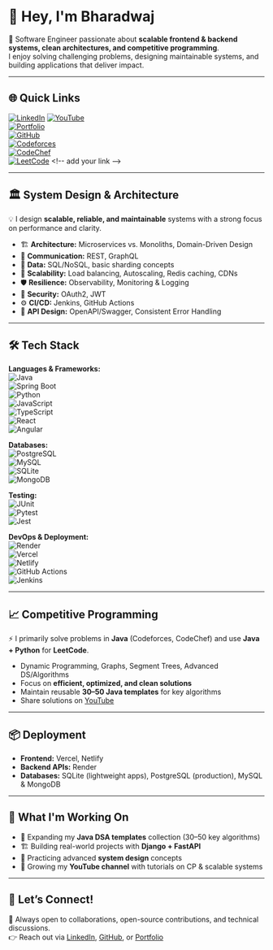 # 👋 Hey, I'm Bharadwaj  

🚀 Software Engineer passionate about **scalable frontend & backend systems, clean architectures, and competitive programming**.  
I enjoy solving challenging problems, designing maintainable systems, and building applications that deliver impact.  

---

## 🌐 Quick Links  
[![LinkedIn](https://img.shields.io/badge/LinkedIn-Connect-blue?style=for-the-badge&logo=linkedin)]([https://www.linkedin.com/in/your-linkedin-here](https://www.linkedin.com/in/manu-bharadwaj-3507a345/))  
[![YouTube](https://img.shields.io/badge/YouTube-Code%20with%20Bharadwaj-red?style=for-the-badge&logo=youtube)](https://youtube.com/@code-with-Bharadwaj)  
[![Portfolio](https://img.shields.io/badge/Portfolio-Visit-blue?style=for-the-badge&logo=vercel)](https://manu-bharadwaj-portfolio.vercel.app/portfolio)  
[![GitHub](https://img.shields.io/badge/GitHub-Profile-black?style=for-the-badge&logo=github)](https://github.com/Manu577228)  
[![Codeforces](https://img.shields.io/badge/Codeforces-Profile-orange?style=for-the-badge)](https://codeforces.com/profile/bharadwaj_manu)  
[![CodeChef](https://img.shields.io/badge/CodeChef-Profile-brown?style=for-the-badge)](https://www.codechef.com/users/bharadwaj_manu)  
[![LeetCode](https://img.shields.io/badge/LeetCode-Practice-yellow?style=for-the-badge&logo=leetcode)]([https://leetcode.com/](https://leetcode.com/u/the_bharadwaj/)) <!-- add your link -->  

---

## 🏛️ System Design & Architecture  

💡 I design **scalable, reliable, and maintainable** systems with a strong focus on performance and clarity.  

- 🏗️ **Architecture:** Microservices vs. Monoliths, Domain-Driven Design  
- 🔗 **Communication:** REST, GraphQL  
- 💾 **Data:** SQL/NoSQL, basic sharding concepts  
- 🚀 **Scalability:** Load balancing, Autoscaling, Redis caching, CDNs  
- 🛡️ **Resilience:** Observability, Monitoring & Logging  
- 🔐 **Security:** OAuth2, JWT  
- ⚙️ **CI/CD:** Jenkins, GitHub Actions  
- 📡 **API Design:** OpenAPI/Swagger, Consistent Error Handling  

---

## 🛠️ Tech Stack  

**Languages & Frameworks:**  
![Java](https://img.shields.io/badge/Java-Backend-orange?style=for-the-badge&logo=java)  
![Spring Boot](https://img.shields.io/badge/SpringBoot-Backend-green?style=for-the-badge&logo=springboot)  
![Python](https://img.shields.io/badge/Python-Django%20%7C%20FastAPI-blue?style=for-the-badge&logo=python)  
![JavaScript](https://img.shields.io/badge/JavaScript-Frontend-yellow?style=for-the-badge&logo=javascript)  
![TypeScript](https://img.shields.io/badge/TypeScript-Frontend-blue?style=for-the-badge&logo=typescript)  
![React](https://img.shields.io/badge/React-Frontend-61DAFB?style=for-the-badge&logo=react)  
![Angular](https://img.shields.io/badge/Angular-Frontend-DD0031?style=for-the-badge&logo=angular)  

**Databases:**  
![PostgreSQL](https://img.shields.io/badge/PostgreSQL-Database-316192?style=for-the-badge&logo=postgresql)  
![MySQL](https://img.shields.io/badge/MySQL-Database-4479A1?style=for-the-badge&logo=mysql)  
![SQLite](https://img.shields.io/badge/SQLite-Database-003B57?style=for-the-badge&logo=sqlite)  
![MongoDB](https://img.shields.io/badge/MongoDB-Database-47A248?style=for-the-badge&logo=mongodb)  

**Testing:**  
![JUnit](https://img.shields.io/badge/JUnit-Java-brightgreen?style=for-the-badge&logo=java)  
![Pytest](https://img.shields.io/badge/Pytest-Python-blue?style=for-the-badge&logo=python)  
![Jest](https://img.shields.io/badge/Jest-React-red?style=for-the-badge&logo=jest)  

**DevOps & Deployment:**  
![Render](https://img.shields.io/badge/Render-Backend%20Hosting-46E3B7?style=for-the-badge&logo=render)  
![Vercel](https://img.shields.io/badge/Vercel-Frontend%20Hosting-black?style=for-the-badge&logo=vercel)  
![Netlify](https://img.shields.io/badge/Netlify-Frontend%20Hosting-00C7B7?style=for-the-badge&logo=netlify)  
![GitHub Actions](https://img.shields.io/badge/GitHub%20Actions-CI%2FCD-2088FF?style=for-the-badge&logo=githubactions)  
![Jenkins](https://img.shields.io/badge/Jenkins-CI%2FCD-D24939?style=for-the-badge&logo=jenkins)  

---

## 📈 Competitive Programming  

⚡ I primarily solve problems in **Java** (Codeforces, CodeChef) and use **Java + Python** for **LeetCode**.  

- Dynamic Programming, Graphs, Segment Trees, Advanced DS/Algorithms  
- Focus on **efficient, optimized, and clean solutions**  
- Maintain reusable **30–50 Java templates** for key algorithms  
- Share solutions on [YouTube](https://youtube.com/@code-with-Bharadwaj)  

---

## 📦 Deployment  

- **Frontend:** Vercel, Netlify  
- **Backend APIs:** Render  
- **Databases:** SQLite (lightweight apps), PostgreSQL (production), MySQL & MongoDB  

---

## 🎯 What I'm Working On  

- 🚀 Expanding my **Java DSA templates** collection (30–50 key algorithms)  
- 🏗️ Building real-world projects with **Django + FastAPI**  
- 📘 Practicing advanced **system design** concepts  
- 🎥 Growing my **YouTube channel** with tutorials on CP & scalable systems  

---

## 🤝 Let’s Connect!  

💼 Always open to collaborations, open-source contributions, and technical discussions.  
👉 Reach out via [LinkedIn](https://www.linkedin.com/in/manu-bharadwaj-3507a345/), [GitHub](https://github.com/Manu577228), or [Portfolio](https://manu-bharadwaj-portfolio.vercel.app/portfolio)  
